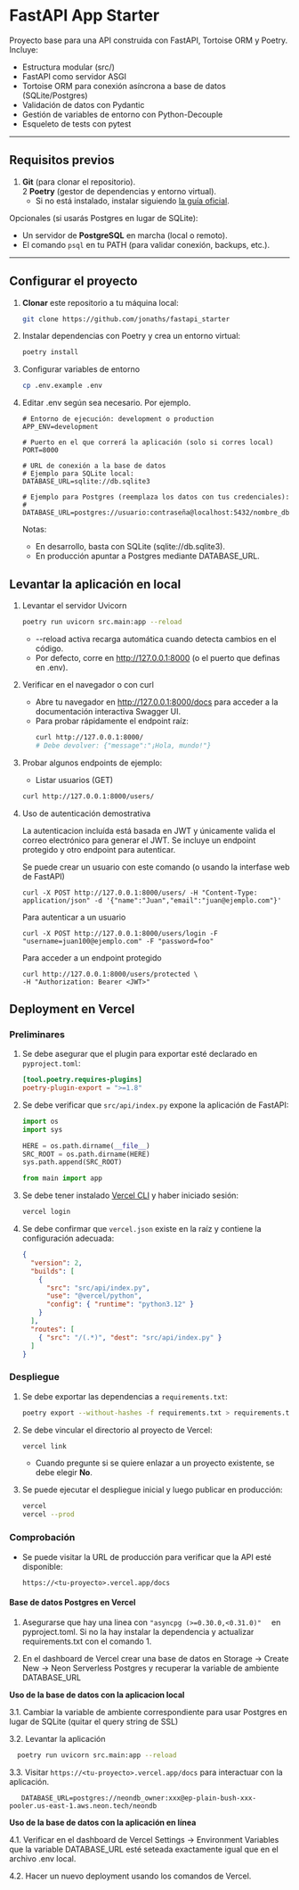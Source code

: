 # FastAPI App Starter

Proyecto base para una API construida con FastAPI, Tortoise ORM y Poetry.  
Incluye:

- Estructura modular (src/)
- FastAPI como servidor ASGI
- Tortoise ORM para conexión asíncrona a base de datos (SQLite/Postgres)
- Validación de datos con Pydantic
- Gestión de variables de entorno con Python-Decouple
- Esqueleto de tests con pytest

---

## Requisitos previos

1. **Git** (para clonar el repositorio).  
   2  **Poetry** (gestor de dependencias y entorno virtual).
    - Si no está instalado, instalar siguiendo [la guía oficial](https://python-poetry.org/docs/#installation).

Opcionales (si usarás Postgres en lugar de SQLite):

- Un servidor de **PostgreSQL** en marcha (local o remoto).
- El comando `psql` en tu PATH (para validar conexión, backups, etc.).

---

## Configurar el proyecto

1. **Clonar** este repositorio a tu máquina local:

   ```bash
   git clone https://github.com/jonaths/fastapi_starter

2. Instalar dependencias con Poetry y crea un entorno virtual:

   ```bash
   poetry install

3. Configurar variables de entorno

   ```bash
   cp .env.example .env

4. Editar .env según sea necesario. Por ejemplo.
   ```
   # Entorno de ejecución: development o production
   APP_ENV=development
   
   # Puerto en el que correrá la aplicación (solo si corres local)
   PORT=8000
   
   # URL de conexión a la base de datos
   # Ejemplo para SQLite local:
   DATABASE_URL=sqlite://db.sqlite3
   
   # Ejemplo para Postgres (reemplaza los datos con tus credenciales):
   # DATABASE_URL=postgres://usuario:contraseña@localhost:5432/nombre_db
   ```

   Notas:

    - En desarrollo, basta con SQLite (sqlite://db.sqlite3).
    - En producción apuntar a Postgres mediante DATABASE_URL.

## Levantar la aplicación en local

1. Levantar el servidor Uvicorn

   ```bash
   poetry run uvicorn src.main:app --reload
   ```

    - --reload activa recarga automática cuando detecta cambios en el código.
    - Por defecto, corre en http://127.0.0.1:8000 (o el puerto que definas en .env).

2. Verificar en el navegador o con curl

    - Abre tu navegador en http://127.0.0.1:8000/docs para acceder a la documentación interactiva Swagger UI.
    - Para probar rápidamente el endpoint raíz:
       ```bash
       curl http://127.0.0.1:8000/
       # Debe devolver: {"message":"¡Hola, mundo!"}

3. Probar algunos endpoints de ejemplo:
    - Listar usuarios (GET)
   ```bash
   curl http://127.0.0.1:8000/users/
   ```

4. Uso de autenticación demostrativa

   La autenticacion incluída está basada en JWT y únicamente valida el correo electrónico para generar el JWT.
   Se incluye un endpoint protegido y otro endpoint para autenticar.

   Se puede crear un usuario con este comando (o usando la interfase web de FastAPI)

   ```
   curl -X POST http://127.0.0.1:8000/users/ -H "Content-Type: application/json" -d '{"name":"Juan","email":"juan@ejemplo.com"}'
   ```

   Para autenticar a un usuario
   ```
   curl -X POST http://127.0.0.1:8000/users/login -F "username=juan100@ejemplo.com" -F "password=foo"
   ```

   Para acceder a un endpoint protegido
   ```
   curl http://127.0.0.1:8000/users/protected \
   -H "Authorization: Bearer <JWT>"
   ```

## Deployment en Vercel

### Preliminares

1. Se debe asegurar que el plugin para exportar esté declarado en `pyproject.toml`:

   ```toml
   [tool.poetry.requires-plugins]
   poetry-plugin-export = ">=1.8"
   ```

2. Se debe verificar que `src/api/index.py` expone la aplicación de FastAPI:

   ```python
   import os
   import sys

   HERE = os.path.dirname(__file__)
   SRC_ROOT = os.path.dirname(HERE)
   sys.path.append(SRC_ROOT)

   from main import app
   ```

3. Se debe tener instalado [Vercel CLI](https://www.npmjs.com/package/vercel) y haber iniciado sesión:

   ```bash
   vercel login
   ```

4. Se debe confirmar que `vercel.json` existe en la raíz y contiene la configuración adecuada:

   ```json
   {
     "version": 2,
     "builds": [
       {
         "src": "src/api/index.py",
         "use": "@vercel/python",
         "config": { "runtime": "python3.12" }
       }
     ],
     "routes": [
       { "src": "/(.*)", "dest": "src/api/index.py" }
     ]
   }
   ```

### Despliegue

1. Se debe exportar las dependencias a `requirements.txt`:

   ```bash
   poetry export --without-hashes -f requirements.txt > requirements.txt
   ```

2. Se debe vincular el directorio al proyecto de Vercel:

   ```bash
   vercel link
   ```
    - Cuando pregunte si se quiere enlazar a un proyecto existente, se debe elegir **No**.

3. Se puede ejecutar el despliegue inicial y luego publicar en producción:

   ```bash
   vercel
   vercel --prod
   ```

### Comprobación

- Se puede visitar la URL de producción para verificar que la API esté disponible:

  ```
  https://<tu-proyecto>.vercel.app/docs
  ```

#### Base de datos Postgres en Vercel

1. Asegurarse que hay una linea con   ```"asyncpg (>=0.30.0,<0.31.0)"  ``` en pyproject.toml. Si no la hay instalar la
   dependencia y actualizar requirements.txt con el comando 1.

2. En el dashboard de Vercel crear una base de datos en Storage -> Create New -> Neon Serverless Postgres y recuperar la
   variable de ambiente DATABASE_URL

**Uso de la base de datos con la aplicacion local**

3.1. Cambiar la variable de ambiente correspondiente para usar Postgres en lugar de SQLite (quitar el query string de
SSL)

3.2. Levantar la aplicación

   ```bash
     poetry run uvicorn src.main:app --reload
   ```

3.3. Visitar ```https://<tu-proyecto>.vercel.app/docs``` para interactuar con la aplicación.

   ```
      DATABASE_URL=postgres://neondb_owner:xxx@ep-plain-bush-xxx-pooler.us-east-1.aws.neon.tech/neondb
   ```

**Uso de la base de datos con la aplicación en línea**

4.1. Verificar en el dashboard de Vercel Settings -> Environment Variables que la variable DATABASE_URL
esté seteada exactamente igual que en el archivo .env local.

4.2. Hacer un nuevo deployment usando los comandos de Vercel.